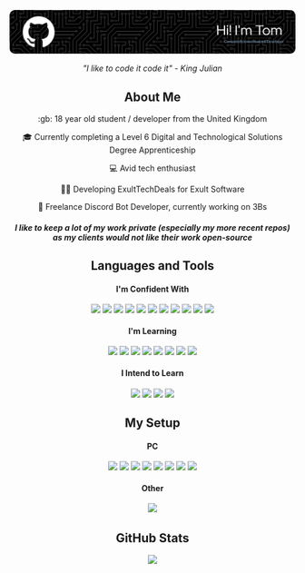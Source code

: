 ![Header](./TomGithubBanner.png)

<p align="center"><i>"I like to code it code it" - King Julian</i></p>

<h2 align="center"> About Me </h2>

<p align="center"> :gb: 18 year old student / developer from the United Kingdom</p>
<p align="center"> 🎓 Currently completing a Level 6 Digital and Technological Solutions Degree Apprenticeship </p>
<p align="center"> 💻 Avid tech enthusiast </p>
<p align="center">👨‍💻 Developing ExultTechDeals for Exult Software </p>
<p align="center">🤖 Freelance Discord Bot Developer, currently working on 3Bs </p>

<h4 align="center"><i> I like to keep a lot of my work private (especially my more recent repos) as my clients would not like their work open-source</i></h4>

<h2 align="center"> Languages and Tools </h2>

<h4 align="center"> I'm Confident With </h4>

<p align="center">
<img src="https://img.shields.io/badge/Python-222535?style=for-the-badge&logo=python&logoColor=05B0FF">
<img src="https://img.shields.io/badge/HTML-222535?style=for-the-badge&logo=html5&logoColor=05B0FF">
<img src="https://img.shields.io/badge/CSS-222535?style=for-the-badge&logo=css3&logoColor=05B0FF">
<img src="https://img.shields.io/badge/JavaScript-222535?style=for-the-badge&logo=javascript&logoColor=05B0FF">
<img src="https://img.shields.io/badge/Node.JS-222535?style=for-the-badge&logo=node.js&logoColor=05B0FF">
<img src="https://img.shields.io/badge/PHP-222535?style=for-the-badge&logo=php&logoColor=05B0FF">
<img src="https://img.shields.io/badge/MySQL-222535?style=for-the-badge&logo=mysql&logoColor=05B0FF">
<img src="https://img.shields.io/badge/PostgreSQL-222535?style=for-the-badge&logo=postgresql&logoColor=05B0FF">
<img src="https://img.shields.io/badge/VS_Code-222535?style=for-the-badge&logo=visual%20studio%20code&logoColor=05B0FF">
<img src="https://img.shields.io/badge/GitHub-222535?style=for-the-badge&logo=github&logoColor=05B0FF">
<img src="https://img.shields.io/badge/Git-222535?style=for-the-badge&logo=Git&logoColor=05B0FF">
</p>

<h4 align="center"> I'm Learning </h4>

<p align="center">
<img src="https://img.shields.io/badge/Figma-222535?style=for-the-badge&logo=figma&logoColor=05B0FF">
<img src="https://img.shields.io/badge/React-222535?style=for-the-badge&logo=react&logoColor=05B0FF">
<img src="https://img.shields.io/badge/Ubuntu-222535?style=for-the-badge&logo=ubuntu&logoColor=05B0FF">
<img src="https://img.shields.io/badge/PHPStorm-222535?style=for-the-badge&logo=phpstorm&logoColor=05B0FF">
<img src="https://img.shields.io/badge/PyCharm-222535?style=for-the-badge&logo=pycharm&logoColor=05B0FF">
<img src="https://img.shields.io/badge/Azure-222535?style=for-the-badge&logo=microsoftazure&logoColor=05B0FF">
<img src="https://img.shields.io/badge/C%23-222535?style=for-the-badge&logo=csharp&logoColor=05B0FF">
<img src="https://img.shields.io/badge/Visual_Studio-222535?style=for-the-badge&logo=visualstudio&logoColor=05B0FF">
</p>

<h4 align="center"> I Intend to Learn </h4>

<p align="center">
<img src="https://img.shields.io/badge/Java-222535?style=for-the-badge&logo=Java&logoColor=05B0FF">
<img src="https://img.shields.io/badge/C++-222535?style=for-the-badge&logo=c%2B%2B&logoColor=05B0FF">
<img src="https://img.shields.io/badge/Go-222535?style=for-the-badge&logo=go&logoColor=05B0FF">
<img src="https://img.shields.io/badge/IntelliJ_IDEA-222535?style=for-the-badge&logo=intellij%20idea&logoColor=05B0FF">
</p>

<h2 align="center"> My Setup </h2>

<h4 align="center"> PC </h4>

<p align="center">
<img src="https://img.shields.io/badge/CPU-Intel_Core_i5_13400F-424556?style=for-the-badge&logo=intel&logoColor=05B0FF&labelColor=222535">
<img src="https://img.shields.io/badge/Motherboard-ASRock_B760_Pro_RS%2FD4-424556?style=for-the-badge&logo=AsRock&logoColor=05B0FF&labelColor=222535">
<img src="https://img.shields.io/badge/RAM-Corsair_Vengeance_RGB_Pro_(4x8GB,_3200MHz,_CL16)-424556?style=for-the-badge&logo=corsair&logoColor=05B0FF&labelColor=222535">
<img src="https://img.shields.io/badge/GPU-ASUS_TUF_Gaming_RTX_3070-424556?style=for-the-badge&logo=nvidia&logoColor=05B0FF&labelColor=222535">
<img src="https://img.shields.io/badge/Case-Corsair_Spec--Delta-424556?style=for-the-badge&logo=corsair&logoColor=05B0FF&labelColor=222535">
<img src="https://img.shields.io/badge/Power_Supply-Corsair_RM850_(80+_Gold,_Modular)-424556?style=for-the-badge&logo=corsair&logoColor=05B0FF&labelColor=222535">
<img src="https://img.shields.io/badge/Storage-WD_SN850_1TB_NVMe_SSD-424556?style=for-the-badge&logo=western%20digital&logoColor=05B0FF&labelColor=222535">
<img src="https://img.shields.io/badge/Storage-Crucial_P3_Plus_1TB_NVMe_SSD-424556?style=for-the-badge&logo=crucial&logoColor=05B0FF&labelColor=222535">
</p>

<h4 align="center"> Other </h4>

<p align="center">
<img src="https://img.shields.io/badge/Laptop-Dell_Inspiron_7415-424556?style=for-the-badge&logo=dell&logoColor=05B0FF&labelColor=222535">
  
<h2 align="center"> GitHub Stats </h2>

<p align="center">
<img src="https://github-readme-stats.vercel.app/api?username=TomCantCode&show_icons=true&count_private=true&bg_color=1c1c1f&title_color=05B0FF&text_color=05B0FF&icon_color=05B0FF&border_color=05B0FF">
<!---<img src="https://github-readme-stats.vercel.app/api/top-langs/?username=TomCantCode&layout=compact&bg_color=1c1c1f&title_color=05B0FF&text_color=05B0FF&icon_color=05B0FF&border_color=05B0FF")>
</p>-->
